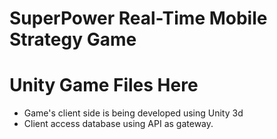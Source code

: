 # SuperPower Real-Time Mobile Strategy Game

# Unity Game Files Here

- Game's client side is being developed using Unity 3d
- Client access database using API as gateway.
